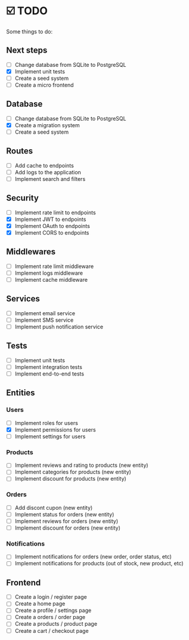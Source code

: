 # ☑️ TODO

Some things to do:

## Next steps
- [ ] Change database from SQLite to PostgreSQL
- [x] Implement unit tests
- [ ] Create a seed system
- [ ] Create a micro frontend

## Database
- [ ] Change database from SQLite to PostgreSQL
- [x] Create a migration system
- [ ] Create a seed system

## Routes
- [ ] Add cache to endpoints
- [ ] Add logs to the application
- [ ] Implement search and filters

## Security
- [ ] Implement rate limit to endpoints
- [x] Implement JWT to endpoints
- [x] Implement OAuth to endpoints
- [x] Implement CORS to endpoints

## Middlewares
- [ ] Implement rate limit middleware
- [ ] Implement logs middleware
- [ ] Implement cache middleware

## Services
- [ ] Implement email service
- [ ] Implement SMS service
- [ ] Implement push notification service

## Tests
- [ ] Implement unit tests
- [ ] Implement integration tests
- [ ] Implement end-to-end tests

## Entities

### Users
- [ ] Implement roles for users
- [x] Implement permissions for users
- [ ] Implement settings for users

### Products
- [ ] Implement reviews and rating to products (new entity)
- [ ] Implement categories for products (new entity)
- [ ] Implement discount for products (new entity)

### Orders
- [ ] Add discont cupon (new entity)
- [ ] Implement status for orders (new entity)
- [ ] Implement reviews for orders (new entity)
- [ ] Implement discount for orders (new entity)

### Notifications
- [ ] Implement notifications for orders (new order, order status, etc)
- [ ] Implement notifications for products (out of stock, new product, etc)

## Frontend
- [ ] Create a login / register page
- [ ] Create a home page
- [ ] Create a profile / settings page
- [ ] Create a orders / order page
- [ ] Create a products / product page
- [ ] Create a cart / checkout page